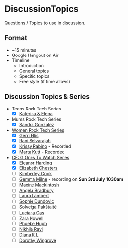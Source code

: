 # DiscussionTopics

Questions / Topics to use in discussion.

## Format

* ~15 minutes
* Google Hangout on Air
* Timeline
    * Introduction
    * General topics
    * Specific topics
    * Free style (if time allows)

## Discussion Topics & Series

* Teens Rock Tech Series
    * [x] [Katerina & Elena](CustomTopics/TeensRockTech/KaterinaElena.md)

* Mums Rock Tech Series
    * [x] [Sandra Gonzalez](CustomTopics/MumsRockTech/SandraGonzalez.md)

* [Women Rock Tech Series](WomenRockTechSeries.md)
    * [x] [Gerri Ellis](CustomTopics/WomenRockTech/GerriEllis.md)
    * [x] [Rani Selvarajah](CustomTopics/WomenRockTech/RaniSelvarajah.md)
    * [x] [Krissy Rabino](CustomTopics/WomenRockTech/KrissyRabino.md) - Recorded
    * [x] [Marta Kutt](CustomTopics/WomenRockTech/MartaKutt.md) - Recorded

* [CF: G Ones To Watch Series](CFGOnesToWatchSeries.md)
    * [x] [Eleanor Harding](CustomTopics/CFGOnesToWatch2016/EleanorHarding.md)
    * [x] [Elizabeth Chesters](CustomTopics/CFGOnesToWatch2016/ElizabethChesters.md)
    * [ ] [Kimberley Cook](CustomTopics/CFGOnesToWatch2016/KimberleyCook.md)
    * [ ] [Gemma Milne](CustomTopics/CFGOnesToWatch2016/GemmaMilne.md) - recording on **Sun 3rd July 1030am**
    * [ ] [Maxine Mackintosh](CustomTopics/CFGOnesToWatch2016/MaxineMackintosh.md)
    * [ ] [Angela Bradbury](CustomTopics/CFGOnesToWatch2016/AngelaBradbury.md)
    * [ ] [Laura Lambert](CustomTopics/CFGOnesToWatch2016/LauraLambert.md)
    * [ ] [Sophie Dundovic](CustomTopics/CFGOnesToWatch2016/SophieDundovic.md)
    * [ ] [Solveiga Pakštaitė](CustomTopics/CFGOnesToWatch2016/SolveigaPakštaitė.md)
    * [ ] [Luciana Cas](CustomTopics/CFGOnesToWatch2016/LucianaCas.md)
    * [ ] [Zara Nowell](CustomTopics/CFGOnesToWatch2016/ZaraNowell.md)
    * [ ] [Phoebe Hugh](CustomTopics/CFGOnesToWatch2016/PhoebeHugh.md)
    * [ ] [Nikhila Ravi](CustomTopics/CFGOnesToWatch2016/NikhilaRavi.md)
    * [ ] [Diana K L](CustomTopics/CFGOnesToWatch2016/DianaKL.md)
    * [ ] [Dorothy Wingrove](CustomTopics/CFGOnesToWatch2016/DorothyWingrove.md)
